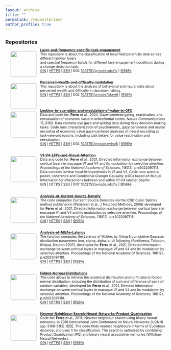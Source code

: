 ```yaml
---
layout: archive
title: ""
permalink: /repositories/
author_profile: true
---
```

 
<h3>Repositories</h3>

<a href="https://gin.g-node.org/56Fe/Layer-and-frequency-specific-task-engagement"><img style="width:80px; float:left; margin-right: 2%; width: 80px; float: left; margin-left:3%; border: .15em solid #EEE; border-radius:.5em;" src="https://gin.g-node.org/repo-avatars/10487"> </a>
 <div style="margin-bottom:3em; margin-top:-8px; font-size:.75em"><a href="https://gin.g-node.org/56Fe/Layer-and-frequency-specific-task-engagement"><b style="font-size:1em">Layer-and-frequency-specific-task-engagement</b> <br> </a>
  This repository is about the classification of local field potentials data across different laminar layers <br>and spectral frequency bands for different task engagement conditions during a change detection task. <br>
  <a href="https://gin.g-node.org/56Fe/Layer-and-frequency-specific-task-engagement">GIN</a> | <a href="https://gin.g-node.org/56Fe/Layer-and-frequency-specific-task-engagement">HTTPS</a> | <a href="https://gin.g-node.org/56Fe/Layer-and-frequency-specific-task-engagement">SSH</a> | DOI: <a href="https://doi.gin.g-node.org/10.12751/g-node.sdxr1v/">10.12751/g-node.sdxr1v</a> | <a href="https://gin.g-node.org/56Fe/">@56Fe</a>
 </div> 

<a href="https://gin.g-node.org/56Fe/Perceived-wealth-and-difficulty-modulation"><img style="width:80px; float:left; margin-right: 2%; width: 80px; float: left; margin-left:3%; border: .15em solid #EEE; border-radius:.5em;" src="https://gin.g-node.org/repo-avatars/11343"> </a>
 <div style="margin-bottom:3em; margin-top:-8px; font-size:.75em"><a href="https://gin.g-node.org/56Fe/Perceived-wealth-and-difficulty-modulation"><b style="font-size:1em">Perceived-wealth-and-difficulty-modulation</b> <br> </a>
  This repository is about the analysis of behavioral and neural data about perceived wealth and difficulty in decision-making. <br>
  <a href="https://gin.g-node.org/56Fe/Perceived-wealth-and-difficulty-modulation">GIN</a> | <a href="https://gin.g-node.org/56Fe/Perceived-wealth-and-difficulty-modulation">HTTPS</a> | <a href="https://gin.g-node.org/56Fe/Perceived-wealth-and-difficulty-modulation">SSH</a> | DOI: <a href="https://doi.org/10.12751/g-node.1kkrw6">10.12751/g-node.1kkrw6</a> | <a href="https://gin.g-node.org/56Fe/">@56Fe</a> <br><br>
 </div> 

<a href="https://gin.g-node.org/56Fe/Looking-to-cue-sides-and-modulation-of-value-in-OFC"><img style="width:80px; float:left; margin-bottom:20px; margin-right: 2%; width: 80px; float: left; margin-left:3%; border: .15em solid #EEE; border-radius:.5em;" src="https://gin.g-node.org/repo-avatars/9295"> </a>
 <div style="margin-bottom:3em; margin-top:-8px; font-size:.75em"><a href="https://gin.g-node.org/56Fe/Looking-to-cue-sides-and-modulation-of-value-in-OFC"><b style="font-size:1em">Looking-to-cue-sides-and-modulation-of-value-in-OFC</b> <br> </a>
  Data and code for: <b>Ferro</b> et al., 2024, Gaze-centered gating, reactivation, and reevaluation of economic value in orbitofrontal cortex. <i>Nature Communications</i> 15, 6163. Data contains eye gaze and spiking data during risky decision-making tasks. Code runs characterization of psychometric, gaze behavioral and neural encoding of economic value gaze-centered analyses of neural encoding at task-relevant epochs, including task delays for value reactivation and reevaluation. <br>
  <a href="https://gin.g-node.org/56Fe/Looking-to-cue-sides-and-modulation-of-value-in-OFC">GIN</a> | <a href="https://gin.g-node.org/56Fe/Looking-to-cue-sides-and-modulation-of-value-in-OFC">HTTPS</a> | <a href="https://gin.g-node.org/56Fe/Looking-to-cue-sides-and-modulation-of-value-in-OFC">SSH</a> | DOI: <a href="https://doi.org/10.12751/g-node.evlnq5">10.12751/g-node.evlnq5</a> | <a href="https://gin.g-node.org/56Fe/">@56Fe</a>
 </div> 

<a href="https://gin.g-node.org/56Fe/Layer-and-frequency-specific-task-engagement"><img style="width:80px; float:left; margin-bottom:20px; margin-right: 2%; width: 80px; float: left; margin-left:3%; border: .15em solid #EEE; border-radius:.5em;" src="https://gin.g-node.org/repo-avatars/2351"> </a>
 <div style="margin-bottom:3em; margin-top:-8px; font-size:.75em"><a href="https://gin.g-node.org/56Fe/Layer-and-frequency-specific-task-engagement"><b style="font-size:1em">V1-V4-LFPs-and-Visual-Attention</b> <br> </a>
  Data and code for: <b>Ferro</b> et al., 2021, Directed information exchange between cortical layers in macaque V1 and V4 and its modulation by selective attention. <i>Proceedings of the National Academy of Sciences</i>, 118(12), p.e2022097118. Data contains laminar local field potentials in V1 and V4. Code runs spectral power, coherence and Conditional Granger Causality (cGC) based on Mutual Information for interactions between and within V1-V4 laminar depths.  <br>
  <a href="https://gin.g-node.org/56Fe/Layer-and-frequency-specific-task-engagement">GIN</a> | <a href="https://gin.g-node.org/56Fe/Layer-and-frequency-specific-task-engagement">HTTPS</a> | <a href="https://gin.g-node.org/56Fe/Layer-and-frequency-specific-task-engagement">SSH</a> | DOI: <a href="https://doi.gin.g-node.org/10.12751/g-node.sdxr1v/">10.12751/g-node.sdxr1v</a> | <a href="https://gin.g-node.org/56Fe/">@56Fe</a>
 </div> 

<a href="https://gin.g-node.org/56Fe/Analysis-of-Current-Source-Density"><img style="width:80px; float:left; margin-right: 2%; width: 80px; float: left; margin-left:3%; border: .15em solid #EEE; border-radius:.5em;" src="https://gin.g-node.org/repo-avatars/3915"> </a>
 <div style="margin-bottom:3em; margin-top:-8px; font-size:.75em"><a href="https://gin.g-node.org/56Fe/Analysis-of-Current-Source-Density"><b style="font-size:1em">Analysis-of-Current-Source-Density</b> <br> </a>
  The code computes Currsent Source Densities via the iCSD Cubic Splines method published in (Pettersen et al., J Neurosci Methods, 2006) developed for <b>Ferro</b> et al., 2021, Directed information exchange between cortical layers in macaque V1 and V4 and its modulation by selective attention. <i>Proceedings of the National Academy of Sciences</i>, 118(12), p.e2022097118.<br>
  <a href="https://gin.g-node.org/56Fe/Analysis-of-Current-Source-Density">GIN</a> | <a href="https://gin.g-node.org/56Fe/Analysis-of-Current-Source-Density">HTTPS</a> | <a href="https://gin.g-node.org/56Fe/Analysis-of-Current-Source-Density">SSH</a> | <a href="https://gin.g-node.org/56Fe/">@56Fe</a>
 </div> 

<a href="https://gin.g-node.org/56Fe/Analysis-of-MUAe-Latency"><img style="width:80px; float:left; margin-right: 2%; width: 80px; float: left; margin-left:3%; border: .15em solid #EEE; border-radius:.5em;" src="https://gin.g-node.org/repo-avatars/3914"> </a>
 <div style="margin-bottom:3em; margin-top:-8px; font-size:.75em"><a href="https://gin.g-node.org/56Fe/Analysis-of-MUAe-Latency"><b style="font-size:1em">Analysis-of-MUAe-Latency</b> <br> </a>
  The function computes the Latency of MUAes by fitting 5 cumulative Gaussian distribution parameters (mu, sigma, alpha, c, d) following (Roelfsema, Tolboom, Khayat, Neuron 2007), developed for <b>Ferro</b> et al., 2021, Directed information exchange between cortical layers in macaque V1 and V4 and its modulation by selective attention. Proceedings of the National Academy of Sciences, 118(12), p.e2022097118.<br>
  <a href="https://gin.g-node.org/56Fe/Analysis-of-MUAe-Latency">GIN</a> | <a href="https://gin.g-node.org/56Fe/Analysis-of-MUAe-Latency">HTTPS</a> | <a href="https://gin.g-node.org/56Fe/Analysis-of-MUAe-Latency">SSH</a> | <a href="https://gin.g-node.org/56Fe/">@56Fe</a>
 </div> 

<a href="https://gin.g-node.org/56Fe/Folded-Normal-Distributions"><img style="width:80px; float:left; margin-right: 2%; width: 80px; float: left; margin-left:3%; border: .15em solid #EEE; border-radius:.5em;" src="https://gin.g-node.org/repo-avatars/3925"> </a>
 <div style="margin-bottom:3em; margin-top:-8px; font-size:.75em"><a href="https://gin.g-node.org/56Fe/Folded-Normal-Distributions"><b style="font-size:1em">Folded-Normal-Distributions</b> <br> </a>
  The code allows to retrieve the analytical distribution and to fit data to folded normal distribution, including the distribution of sum and difference of pairs of random variables, developed for <b>Ferro</b> et al., 2021, Directed information exchange between cortical layers in macaque V1 and V4 and its modulation by selective attention. Proceedings of the National Academy of Sciences, 118(12), p.e2022097118.<br>
  <a href="https://gin.g-node.org/56Fe/Folded-Normal-Distributions">GIN</a> | <a href="https://gin.g-node.org/56Fe/Folded-Normal-Distributions">HTTPS</a> | <a href="https://gin.g-node.org/56Fe/Folded-Normal-Distributions">SSH</a> | <a href="https://gin.g-node.org/56Fe/">@56Fe</a>
 </div> 


<a href="https://gin.g-node.org/56Fe/Nearest-Neighbour-Search-Neural-Networks-Product-Quantization"><img style="width:80px; float:left; margin-right: 2%; width: 80px; float: left; margin-left:3%; border: .15em solid #EEE; border-radius:.5em;" src="https://gin.g-node.org/repo-avatars/10491"> </a>
 <div style="margin-bottom:3em; margin-top:-8px; font-size:.75em"><a href="https://gin.g-node.org/56Fe/Nearest-Neighbour-Search-Neural-Networks-Product-Quantization"><b style="font-size:1em">Nearest-Neighbour-Search-Neural-Networks-Product-Quantization</b> <br> </a>
  Code for: <b>Ferro</b> et al., 2016, Nearest neighbour search using binary neural networks. In 2016 International Joint Conference on Neural Networks (IJCNN) (pp. 5106-5112). IEEE. The code finds nearest neighbours in terms of Euclidean distance, and uses it for classification. The search is optimized by combining Product Quantization (PQ) and binary neural associative memories (Willshaw Neural Networks).  <br>
  <a href="https://gin.g-node.org/56Fe/Nearest-Neighbour-Search-Neural-Networks-Product-Quantization">GIN</a> | <a href="https://gin.g-node.org/56Fe/Nearest-Neighbour-Search-Neural-Networks-Product-Quantization">HTTPS</a> | <a href="https://gin.g-node.org/56Fe/Nearest-Neighbour-Search-Neural-Networks-Product-Quantization">SSH</a> | <a href="https://gin.g-node.org/56Fe/">@56Fe</a>
 </div> 
